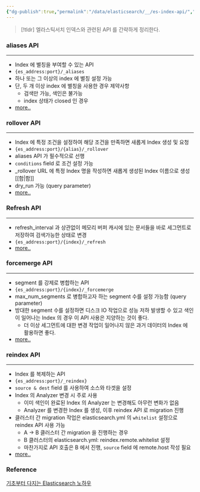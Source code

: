 ```yaml
---
{"dg-publish":true,"permalink":"/data/elasticsearch/__/es-index-api/","tags":["elasticsearch"],"noteIcon":"","created":"2024-06-30T00:39:32.602+09:00"}
---
```



> [!tldr]
> 엘라스틱서치 인덱스와 관련된 API 를 간략하게 정리한다.


### aliases API
---


- Index 에 별칭을 부여할 수 있는 API
- `{es_address:port}/_aliases`
- 하나 또는 그 이상의 index 에 별칭 설정 가능
- 단, 두 개 이상 index 에 별칭을 사용한 경우 제약사항
    - 검색만 가능, 색인은 불가능
    - index 상태가 closed 인 경우
- [more..](https://www.elastic.co/guide/en/elasticsearch/reference/current/indices-aliases.html)


### rollover API
---


- Index 에 특정 조건을 설정하여 해당 조건을 만족하면 새롭게 Index 생성 및 요청
- `{es_address:port}/{alias}/_rollover`
- aliases API 가 필수적으로 선행
- `conditions` field 로 조건 설정 가능
- \_rollover URL 에 특정 Index 명을 작성하면 새롭게 생성된 Index 이름으로 생성
[[함\|함]]
- dry_run 가능 (query parameter)
- [more..](https://www.elastic.co/guide/en/elasticsearch/reference/master/indices-rollover-index.html)


### Refresh API
---

- refresh_interval 과 상관없이 메모리 버퍼 캐시에 있는 문서들을 바로 세그먼트로 저장하여 검색가능한 상태로 변경
- `{es_address:port}/{index}/_refresh`
- [more..](https://www.elastic.co/guide/en/elasticsearch/reference/current/indices-refresh.html)


### forcemerge API
---


- segment 를 강제로 병합하는 API
- `{es_address:port}/{index}/_forcemerge`
- max_num_segments 로 병합하고자 하는 segment 수를 설정 가능함 (query parameter)
- 방대한 segment 수를 설정하면 디스크 IO 작업으로 성능 저하 발생할 수 있고 색인이 일어나는 Index 의 경우 이 API 사용은 지양하는 것이 좋다.
    - 더 이상 세그먼트에 대한 변경 작업이 일어나지 않은 과거 데이터의 Index 에 활용하면 좋다.
- [more..](https://www.elastic.co/guide/en/elasticsearch/reference/current/ilm-forcemerge.html)


### reindex API
---


- Index 를 복제하는 API
- `{es_address:port}/_reindex}`
- `source & dest` field 를 사용하여 소스와 타겟을 설정
- Index 의 Analyzer 변경 시 주로 사용
    - 이미 색인이 완료된 Index 의 Analyzer 는 변경해도 아무런 변화가 없음
    - Analyzer 를 변경한 Index 를 생성, 이후 reindex API 로 migration 진행
- 클러스터 간 migration 작업은 elasticsearch.yml 의 `whitelist` 설정으로 reindex API 사용 가능
    - A -> B 클러스터 간 migration 을 진행하는 경우
    - B 클러스터의 elasticsearch.yml: reindex.remote.whitelist 설정
    - 마찬가지로 API 호출은 B 에서 진행, `source` field 에 remote.host 작성 필요
- [more..](https://www.elastic.co/guide/en/elasticsearch/reference/current/docs-reindex.html)


### Reference
[기초부터 다지는 Elasticsearch 노하우](https://product.kyobobook.co.kr/detail/S000001033104)

